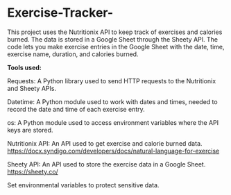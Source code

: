 # Exercise-Tracker-
This project uses the Nutritionix API to keep track of exercises and calories burned. The data is stored in a Google Sheet through the Sheety API. The code lets you make exercise entries in the Google Sheet with the date, time, exercise name, duration, and calories burned.

**Tools used:**

Requests: A Python library used to send HTTP requests to the Nutritionix and Sheety APIs.

Datetime: A Python module used to work with dates and times, needed to record the date and time of each exercise entry.

os: A Python module used to access environment variables where the API keys are stored.

Nutritionix API: An API used to get exercise and calorie burned data. https://docx.syndigo.com/developers/docs/natural-language-for-exercise

Sheety API: An API used to store the exercise data in a Google Sheet. https://sheety.co/

Set environmental variables to protect sensitive data.